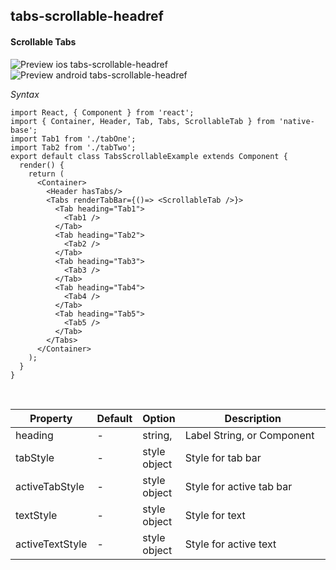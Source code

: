 ## tabs-scrollable-headref
#### Scrollable Tabs

![Preview ios tabs-scrollable-headref](https://github.com/GeekyAnts/NativeBase-KitchenSink/raw/v2.2.0/screenshots/ios/tabs-scrollable.gif)
![Preview android tabs-scrollable-headref](https://github.com/GeekyAnts/NativeBase-KitchenSink/raw/v2.2.0/screenshots/android/tabs-scrollable.gif)

*Syntax*

<pre class="line-numbers"><code class="language-jsx">import React, { Component } from 'react';
import { Container, Header, Tab, Tabs, ScrollableTab } from 'native-base';
import Tab1 from './tabOne';
import Tab2 from './tabTwo';
​export default class TabsScrollableExample extends Component {
  render() {
    return (
      &lt;Container>
        &lt;Header hasTabs/>
        &lt;Tabs renderTabBar={()=> &lt;ScrollableTab />}>
          &lt;Tab heading="Tab1">
            &lt;Tab1 />
          &lt;/Tab>
          &lt;Tab heading="Tab2">
            &lt;Tab2 />
          &lt;/Tab>
          &lt;Tab heading="Tab3">
            &lt;Tab3 />
          &lt;/Tab>
          &lt;Tab heading="Tab4">
            &lt;Tab4 />
          &lt;/Tab>
          &lt;Tab heading="Tab5">
            &lt;Tab5 />
          &lt;/Tab>
        &lt;/Tabs>
      &lt;/Container>
    );
  }
}</code></pre><br />

<table class="table table-bordered">
        <thead>
            <tr>
                <th>Property</th>
                <th>Default</th>
                <th>Option</th>
                <th width="50%">Description</th>
            </tr>
        </thead>
        <tbody>
            <tr>
                <td>heading</td>
                <td> - </td>
                <td> string, <TabHeading/> </td>
                <td>
                    Label String, or Component
                </td>
            </tr>
            <tr>
                <td>tabStyle</td>
                <td> - </td>
                <td> style object </td>
                <td>
                    Style for tab bar
                </td>
            </tr>
            <tr>
                <td>activeTabStyle</td>
                <td> - </td>
                <td> style object </td>
                <td>
                    Style for active tab bar
                </td>
            </tr>
            <tr>
                <td>textStyle</td>
                <td> - </td>
                <td> style object </td>
                <td>
                    Style for text
                </td>
              </tr>
              <tr>
                <td>activeTextStyle</td>
                <td> - </td>
                <td> style object </td>
                <td>
                    Style for active text
                </td>
            </tr>
        </tbody>
    </table><br />
